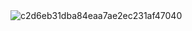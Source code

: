 <img src="https://i.ibb.co/yf7VB5S/c2d6eb31dba84eaa7ae2ec231af47040.gif" alt="c2d6eb31dba84eaa7ae2ec231af47040" border="0">
